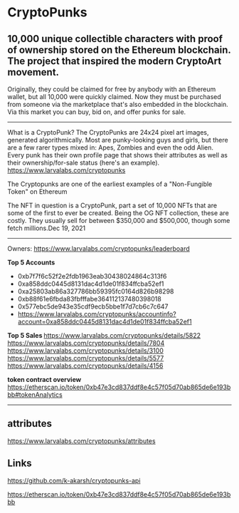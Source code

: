 # CryptoPunks

10,000 unique collectible characters with proof of ownership stored on the Ethereum blockchain. The project that inspired the modern CryptoArt movement.
---
Originally, they could be claimed for free by anybody with an Ethereum wallet, but all 10,000 were quickly claimed. Now they must be purchased from someone via the marketplace that's also embedded in the blockchain. Via this market you can buy, bid on, and offer punks for sale.

------

What is a CryptoPunk?
The CryptoPunks are 24x24 pixel art images, generated algorithmically. Most are punky-looking guys and girls, but there are a few rarer types mixed in: Apes, Zombies and even the odd Alien. Every punk has their own profile page that shows their attributes as well as their ownership/for-sale status (here's an example).
https://www.larvalabs.com/cryptopunks

The Cryptopunks are one of the earliest examples of a "Non-Fungible Token" on Ethereum

The NFT in question is a CryptoPunk, part a set of 10,000 NFTs that are some of the first to ever be created. Being the OG NFT collection, these are costly. They usually sell for between $350,000 and $500,000, though some fetch millions.Dec 19, 2021

---

Owners:
https://www.larvalabs.com/cryptopunks/leaderboard

<b>Top 5 Accounts </B>
* 0xb7f7f6c52f2e2fdb1963eab30438024864c313f6
* 0xa858ddc0445d8131dac4d1de01f834ffcba52ef1
* 0xa25803ab86a327786bb59395fc0164d826b98298
* 0xb88f61e6fbda83fbfffabe364112137480398018
* 0x577ebc5de943e35cdf9ecb5bbe1f7d7cb6c7c647
* https://www.larvalabs.com/cryptopunks/accountinfo?account=0xa858ddc0445d8131dac4d1de01f834ffcba52ef1

<b> Top 5 Sales </b>
https://www.larvalabs.com/cryptopunks/details/5822
https://www.larvalabs.com/cryptopunks/details/7804
https://www.larvalabs.com/cryptopunks/details/3100
https://www.larvalabs.com/cryptopunks/details/5577
https://www.larvalabs.com/cryptopunks/details/4156

<b> token contract overview </b>
https://etherscan.io/token/0xb47e3cd837ddf8e4c57f05d70ab865de6e193bbb#tokenAnalytics


---
## attributes
https://www.larvalabs.com/cryptopunks/attributes

## Links
https://github.com/k-akarsh/cryptopunks-api  

https://etherscan.io/token/0xb47e3cd837ddf8e4c57f05d70ab865de6e193bbb

